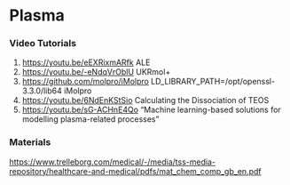 # Plasma


### Video Tutorials 
1. https://youtu.be/eEXRixmARfk ALE
2. https://youtu.be/-eNdqVrOblU UKRmol+
3. https://github.com/molpro/iMolpro LD_LIBRARY_PATH=/opt/openssl-3.3.0/lib64 iMolpro
4. https://youtu.be/6NdEnKStSio Calculating the Dissociation of TEOS
5. https://youtu.be/sG-ACHnE4Qo “Machine learning-based solutions for modelling plasma-related processes”


### Materials 
https://www.trelleborg.com/medical/-/media/tss-media-repository/healthcare-and-medical/pdfs/mat_chem_comp_gb_en.pdf 
